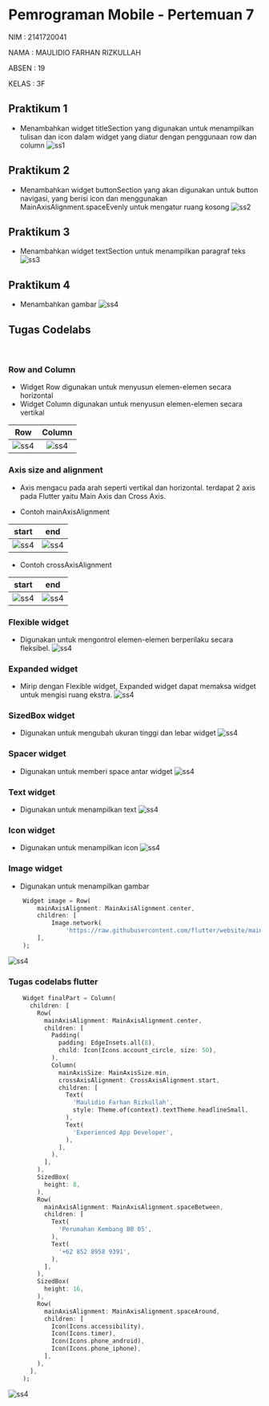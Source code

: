 # Pemrograman Mobile - Pertemuan 7

NIM : 2141720041

NAMA : MAULIDIO FARHAN RIZKULLAH

ABSEN : 19

KELAS : 3F

## Praktikum 1
- Menambahkan widget titleSection yang digunakan untuk menampilkan tulisan dan icon dalam widget yang diatur dengan penggunaan row dan column
![ss1](layout_flutter/images/p1.png)
## Praktikum 2
- Menambahkan widget buttonSection yang akan digunakan untuk button navigasi, yang berisi icon dan menggunakan MainAxisAlignment.spaceEvenly untuk mengatur ruang kosong
![ss2](layout_flutter/images/p2.png)
## Praktikum 3
- Menambahkan widget textSection untuk menampilkan paragraf teks
![ss3](layout_flutter/images/p3.png)
## Praktikum 4
- Menambahkan gambar
![ss4](layout_flutter/images/p4.png)
## Tugas Codelabs
<br>

### Row and Column
- Widget Row digunakan untuk menyusun elemen-elemen secara horizontal
- Widget Column digunakan untuk menyusun elemen-elemen secara vertikal

| Row        | Column           |
| ------------- |:-------------:| 
| ![ss4](basic_layout_flutter/images/row.png) | ![ss4](basic_layout_flutter/images/column.png) |

### Axis size and alignment
- Axis mengacu pada arah seperti vertikal dan horizontal. terdapat 2 axis pada Flutter yaitu Main Axis dan Cross Axis.

- Contoh mainAxisAlignment

| start        | end           |
| ------------- |:-------------:| 
| ![ss4](basic_layout_flutter/images/mainaxisStart.png) | ![ss4](basic_layout_flutter/images/mainaxisEnd.png) |

- Contoh crossAxisAlignment

| start        | end           |
| ------------- |:-------------:| 
| ![ss4](basic_layout_flutter/images/crossaxisStart.png) | ![ss4](basic_layout_flutter/images/crossaxisEnd.png) |

### Flexible widget
- Digunakan untuk mengontrol elemen-elemen berperilaku secara fleksibel.
![ss4](basic_layout_flutter/images/flexFit.png)

### Expanded widget
- Mirip dengan Flexible widget, Expanded widget dapat memaksa widget untuk mengisi ruang ekstra.
![ss4](basic_layout_flutter/images/expanded.png)

### SizedBox widget
- Digunakan untuk mengubah ukuran tinggi dan lebar widget 
![ss4](basic_layout_flutter/images/sizedbox.png)

### Spacer widget
- Digunakan untuk memberi space antar widget
![ss4](basic_layout_flutter/images/spacer.png)

### Text widget
- Digunakan untuk menampilkan text
![ss4](basic_layout_flutter/images/text.png)

### Icon widget
- Digunakan untuk menampilkan icon 
![ss4](basic_layout_flutter/images/icon.png)

### Image widget
- Digunakan untuk menampilkan gambar
```dart
    Widget image = Row(
        mainAxisAlignment: MainAxisAlignment.center,
        children: [
            Image.network(
                'https://raw.githubusercontent.com/flutter/website/main/examples/layout/sizing/images/pic2.jpg'),
        ],
    );
```
![ss4](basic_layout_flutter/images/image.png)

### Tugas codelabs flutter
```dart
    Widget finalPart = Column(
      children: [
        Row(
          mainAxisAlignment: MainAxisAlignment.center,
          children: [
            Padding(
              padding: EdgeInsets.all(8),
              child: Icon(Icons.account_circle, size: 50),
            ),
            Column(
              mainAxisSize: MainAxisSize.min,
              crossAxisAlignment: CrossAxisAlignment.start,
              children: [
                Text(
                  'Maulidio Farhan Rizkullah',
                  style: Theme.of(context).textTheme.headlineSmall,
                ),
                Text(
                  'Experienced App Developer',
                ),
              ],
            ),
          ],
        ),
        SizedBox(
          height: 8,
        ),
        Row(
          mainAxisAlignment: MainAxisAlignment.spaceBetween,
          children: [
            Text(
              'Perumahan Kembang BB 05',
            ),
            Text(
              '+62 852 8958 9391',
            ),
          ],
        ),
        SizedBox(
          height: 16,
        ),
        Row(
          mainAxisAlignment: MainAxisAlignment.spaceAround,
          children: [
            Icon(Icons.accessibility),
            Icon(Icons.timer),
            Icon(Icons.phone_android),
            Icon(Icons.phone_iphone),
          ],
        ),
      ],
    );
```
![ss4](basic_layout_flutter/images/final.png)

